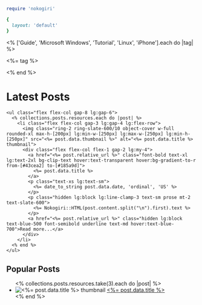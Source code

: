 ```ruby
require 'nokogiri'

{
  layout: 'default'
}
```

<div data-navbar-target="categories" class="flex flex-row gap-3 px-4 sm:px-6 lg:px-0 overflow-x-scroll scrollbar-hide max-w-screen-lg mx-auto w-full mt-[96px]">
  <% ['Guide', 'Microsoft Windows', 'Tutorial', 'Linux', 'iPhone'].each do |tag| %>
    <div class="bg-slate-50 w-auto border border-slate-900/10 rounded-full px-4 py-2">
      <p class="text-sm text-slate-700 whitespace-nowrap">
          <%= tag %>
      </p>
    </div>
  <% end %>
</div>

<main class="w-full max-w-screen-lg mx-auto py-8 px-4 sm:px-6 lg:px-0 lg:flex">
  <div class="flex flex-col lg:basis-9/12 gap-6 lg:pr-9">
    <div class="flex items-center">
      <h1 class="font-bold text-3xl text-slate-800 w-full lg:basis-3/12">Latest Posts</h1>
      <div class="hidden lg:block border-b border-slate-300 w-full lg:basis-9/12"></div>
    </div>

    <ul class="flex flex-col gap-8 lg:gap-6">
      <% collections.posts.resources.each do |post| %>
        <li class="flex flex-col gap-3 lg:gap-4 lg:flex-row">
          <img class="ring-2 ring-slate-600/10 object-cover w-full rounded-xl max-h-[200px] lg:min-w-[250px] lg:max-w-[250px] lg:min-h-[250px]" src="<%= post.data.thumbnail %>" alt="<%= post.data.title %> thumbnail">
          <div class="flex flex-col flex-1 gap-2 lg:my-4">
            <a href="<%= post.relative_url %>" class="font-bold text-xl lg:text-2xl bg-clip-text hover:text-transparent hover:bg-gradient-to-r from-[#43cea2] to-[#185a9d]">
              <%= post.data.title %>
            </a>
            <p class="text-xs lg:text-sm">
              <%= date_to_string post.data.date, 'ordinal', 'US' %>
            </p>
            <p class="hidden lg:block lg:line-clamp-3 text-sm prose mt-2 text-slate-600">
              <%= Nokogiri::HTML(post.content.split("\n").first).text %>
            </p>
            <a href="<%= post.relative_url %>" class="hidden lg:block text-blue-500 font-semibold underline text-md hover:text-blue-700">Read more...</a>
          </div>
        </li>
      <% end %>
    </ul>
  </div>

  <aside class="hidden lg:flex lg:flex-col lg:basis-3/12 lg:mt-2 gap-6">
    <h1 class="font-bold text-xl text-slate-800">Popular Posts</h1>
    <ul class="flex flex-col gap-4">
      <% collections.posts.resources.take(3).each do |post| %>
        <li class="flex flex-row gap-2">
          <img class="object-cover w-full rounded-xl max-h-[64px] lg:min-w-[64px] lg:max-w-[64px] lg:min-h-[64px]" src="<%= post.data.thumbnail %>" alt="<%= post.data.title %> thumbnail">
          <a href="<%= post.relative_url %>" class="font-bold text-sm">
            <%= post.data.title %>
          </a>
        </li>
      <% end %>
    </ul>
  </aside>
</main>
